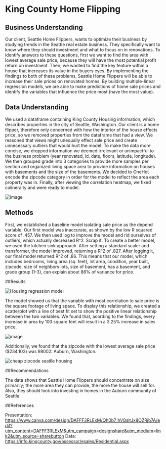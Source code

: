 # King County Home Flipping

## Business Understanding

Our client, Seattle Home Flippers, wants to optimize their business by studying trends in the Seattle real estate business. They specifically want to know where they should investment and what to focus on in renovations. To identify answers to these questions, first we want to find the area with lowest average sale price, because they will have the most potential profit return on investment. Then, we wanted to find the key feature within a house that increases its value in the buyers eyes. By implementing the findings to both of these problems, Seattle Home Flippers will be able to increase their sale prices on renovated homes.
By building multiple-linear regression models, we are able to make predictions of home sale prices and identify the variables that influence the price most (have the most value).

## Data Understanding

We used a dataframe containing King County Housing information, which describes properties in the city of Seattle, Washington. Our client is a home flipper, therefore only concerned with how the interior of the house effects price, so we removed properties from the dataframe that had a view. We reasoned that views might unequally effect sale price and create unnecessary outliers that would hurt the model. To make the data more concise, we dropped information we deemed irrelevant or unimpactful to the business problem (year renovated, id, date, floors, latitude, longitude). We then grouped grade into 3 categories to provide more samples per section and organized living space area to provide information on houses with basements and the size of the basements. We decided to OneHot encode the zipcode category in order for the model to reflect the area each property was in. Finally, after viewing the correlation heatmap, we fixed colineraity and were ready to model.

![image](https://user-images.githubusercontent.com/106109221/177224097-818ad5a7-7457-4e6b-a2fe-b2ea22754571.png)

## Methods

First, we established a baseline model isolating sale price as the depend variable. Our first model was inaccurate, as shown by the low R squared score of .457. We then used log to improve the model and rid ourselves of outliers, which actually decreased R^2. Scrap it. To create a better model, we used the kitchen sink approach. After setting a standard scaler and transformer, the model improved, returning a R^2 of .827. After logging it, our final model returned R^2 of .86. This means that our model, which includes bedrooms, living area (sq. feet), lot area, condition, year built, zipcode, size of neighbors lots, size of basement, has a basement, and grade group (1-3), can explain about 86% of variance for price. 

##Results

![Housing regression model](https://user-images.githubusercontent.com/106109221/177225935-1c014b53-3c72-4af5-a6ed-1aeb585af104.png)

The model showed us that the variable with most correlation to sale price is the square footage of living space. To display this relationship, we created a scatterplot with a line of best fit set to show the positive linear relationship between the two variables. We found that, acording to the findings, every increase in area by 100 square feet will result in a 3.25% increase in sales price. 

![image](https://user-images.githubusercontent.com/106109221/177226180-d680339f-ccc0-4fb8-86d9-35b1f0cf05f9.png)

Additionally, we found that the zipcode with the lowest average sale price ($234,103) was 98002: Auburn, Washington.

![cheap zipcode seatlle housing](https://user-images.githubusercontent.com/106109221/177226324-bb730fd9-c843-4921-b2ac-3b399e1b5896.png)

##Recommendations

The data shows that Seattle Home Flippers should concentrate on size primarily; the more area they can provide, the more the house will sell for. Also, they should look into investing in homes in the Auburn community of Seattle. 

##References

Presentation: https://www.canva.com/design/DAFFF3RLExM/Qh0b7_hVQsitJx8OZRjb7A/edit?utm_content=DAFFF3RLExM&utm_campaign=designshare&utm_medium=link2&utm_source=sharebutton
Data: https://info.kingcounty.gov/assessor/esales/Residential.aspx

